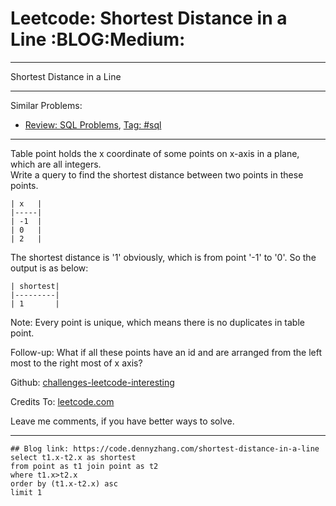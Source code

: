 # Leetcode: Shortest Distance in a Line     :BLOG:Medium:


---

Shortest Distance in a Line  

---

Similar Problems:  
-   [Review: SQL Problems](https://code.dennyzhang.com/review-sql), [Tag: #sql](https://code.dennyzhang.com/tag/sql)

---

Table point holds the x coordinate of some points on x-axis in a plane, which are all integers.  
Write a query to find the shortest distance between two points in these points.  

    | x   |
    |-----|
    | -1  |
    | 0   |
    | 2   |

The shortest distance is '1' obviously, which is from point '-1' to '0'. So the output is as below:  

    | shortest|
    |---------|
    | 1       |

Note: Every point is unique, which means there is no duplicates in table point.  

Follow-up: What if all these points have an id and are arranged from the left most to the right most of x axis?  

Github: [challenges-leetcode-interesting](https://github.com/DennyZhang/challenges-leetcode-interesting/tree/master/shortest-distance-in-a-line)  

Credits To: [leetcode.com](https://leetcode.com/problems/shortest-distance-in-a-line/description/)  

Leave me comments, if you have better ways to solve.  

---

    ## Blog link: https://code.dennyzhang.com/shortest-distance-in-a-line
    select t1.x-t2.x as shortest
    from point as t1 join point as t2
    where t1.x>t2.x
    order by (t1.x-t2.x) asc
    limit 1